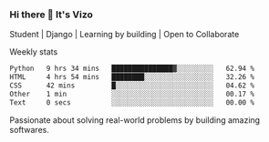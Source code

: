 ### Hi there 👋 It's Vizo

Student | Django | Learning by building | Open to Collaborate

Weekly stats
<!--START_SECTION:waka-->

```txt
Python   9 hrs 34 mins   ███████████████▓░░░░░░░░░   62.94 %
HTML     4 hrs 54 mins   ████████░░░░░░░░░░░░░░░░░   32.26 %
CSS      42 mins         █░░░░░░░░░░░░░░░░░░░░░░░░   04.62 %
Other    1 min           ░░░░░░░░░░░░░░░░░░░░░░░░░   00.17 %
Text     0 secs          ░░░░░░░░░░░░░░░░░░░░░░░░░   00.00 %
```

<!--END_SECTION:waka-->


Passionate about solving real-world problems by building amazing softwares.
